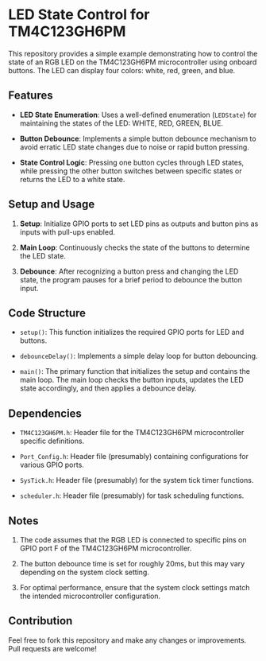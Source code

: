 # LED State Control for TM4C123GH6PM

This repository provides a simple example demonstrating how to control the state of an RGB LED on the TM4C123GH6PM microcontroller using onboard buttons. The LED can display four colors: white, red, green, and blue.

## Features

- **LED State Enumeration**: Uses a well-defined enumeration (`LEDState`) for maintaining the states of the LED: WHITE, RED, GREEN, BLUE.
  
- **Button Debounce**: Implements a simple button debounce mechanism to avoid erratic LED state changes due to noise or rapid button pressing.
  
- **State Control Logic**: Pressing one button cycles through LED states, while pressing the other button switches between specific states or returns the LED to a white state.

## Setup and Usage

1. **Setup**: Initialize GPIO ports to set LED pins as outputs and button pins as inputs with pull-ups enabled.
  
2. **Main Loop**: Continuously checks the state of the buttons to determine the LED state.
  
3. **Debounce**: After recognizing a button press and changing the LED state, the program pauses for a brief period to debounce the button input.

## Code Structure

- `setup()`: This function initializes the required GPIO ports for LED and buttons.
  
- `debounceDelay()`: Implements a simple delay loop for button debouncing.
  
- `main()`: The primary function that initializes the setup and contains the main loop. The main loop checks the button inputs, updates the LED state accordingly, and then applies a debounce delay.

## Dependencies

- `TM4C123GH6PM.h`: Header file for the TM4C123GH6PM microcontroller specific definitions.
  
- `Port_Config.h`: Header file (presumably) containing configurations for various GPIO ports.
  
- `SysTick.h`: Header file (presumably) for the system tick timer functions.
  
- `scheduler.h`: Header file (presumably) for task scheduling functions.

## Notes

1. The code assumes that the RGB LED is connected to specific pins on GPIO port F of the TM4C123GH6PM microcontroller.

2. The button debounce time is set for roughly 20ms, but this may vary depending on the system clock setting.

3. For optimal performance, ensure that the system clock settings match the intended microcontroller configuration.

## Contribution

Feel free to fork this repository and make any changes or improvements. Pull requests are welcome!